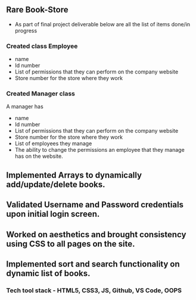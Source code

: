 ## Rare Book-Store 
- As part of final project deliverable below are all the list of items done/in progress
### Created class Employee
- name
- Id number
- List of permissions that they can perform on the company website
- Store number for the store where they work

### Created Manager class
A manager has
- name
- Id number
- List of permissions that they can perform on the company website
- Store number for the store where they work
- List of employees they manage
- The ability to change the permissions an employee that they manage has on the website.

## Implemented Arrays to dynamically add/update/delete books. 
## Validated Username and Password credentials upon initial login screen.
## Worked on aesthetics and brought consistency using CSS to all pages on the site.
## Implemented sort and search functionality on dynamic list of books.

### Tech tool stack - HTML5, CSS3, JS, Github, VS Code, OOPS




 